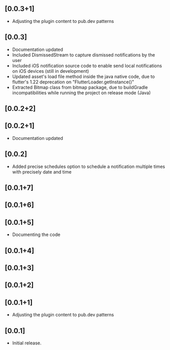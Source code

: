 ## [0.0.3+1]
* Adjusting the plugin content to pub.dev patterns
## [0.0.3]
* Documentation updated
* Included DismissedStream to capture dismissed notifications by the user
* Included iOS notification source code to enable send local notifications on iOS devices (still in development)
* Updated asset's load file method inside the java native code, due to flutter's 1.22 deprecation on "FlutterLoader.getInstance()"
* Extracted Bitmap class from bitmap package, due to buildGradle incompatibilities while running the project on release mode (Java)

## [0.0.2+2]
## [0.0.2+1]
* Documentation updated
## [0.0.2]
* Added precise schedules option to schedule a notification multiple times with precisely date and time

## [0.0.1+7]
## [0.0.1+6]
## [0.0.1+5]
* Documenting the code

## [0.0.1+4]
## [0.0.1+3]
## [0.0.1+2]
## [0.0.1+1]
* Adjusting the plugin content to pub.dev patterns

## [0.0.1]
* Initial release.
